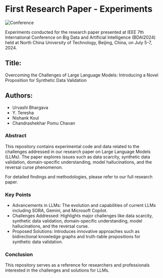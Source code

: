 # First Research Paper - Experiments

![Conference](https://github.com/user-attachments/assets/185e91db-8268-4246-a7ef-efab480df9fc)

Experiments conducted for the research paper presented at IEEE 7th International Conference on Big Data and Artificial Intelligence (BDAI2024) held at North China University of Technology, Beijing, China, on July 5-7, 2024.

## Title:
Overcoming the Challenges of Large Language Models: Introducing a Novel Proposition for Synthetic Data Validation

## Authors:
- Urvashi Bhargava
- Y. Teresha
- Nishank Koul
- Chandrashekhar Pomu Chavan

### Abstract
This repository contains experimental code and data related to the challenges addressed in our research paper on Large Language Models (LLMs). The paper explores issues such as data scarcity, synthetic data validation, domain-specific understanding, model hallucinations, and the reversal curse phenomenon.

For detailed findings and methodologies, please refer to our full research paper.

### Key Points
- Advancements in LLMs: The evolution and capabilities of current LLMs including SORA, Gemini, and Microsoft Copilot.
- Challenges Addressed: Highlights major challenges like data scarcity, synthetic data validation, domain-specific understanding, model hallucinations, and the reversal curse.
- Proposed Solutions: Introduces innovative approaches such as bidirectional knowledge graphs and truth-table propositions for synthetic data validation.

### Conclusion
This repository serves as a reference for researchers and professionals interested in the challenges and solutions for LLMs.
